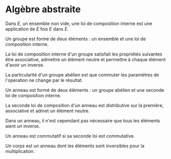 # Algèbre abstraite

Dans *E*, un ensemble non vide, une loi de composition interne est une application de *E* fois *E* dans *E*.

Un groupe est formé de deux éléments : un ensemble et une loi de composition interne.

La loi de composition interne d'un groupe satisfait les propriétés suivantes être associative, admettre un élément neutre et permettre à chaque élément d'avoir un inverse.

La particularité d'un groupe abélien est que commuter les paramètres de l'opération ne change par le résultat.

Un anneau est formé de deux éléments : un groupe abélien et une seconde loi de composition interne.

La seconde loi de composition d'un anneau est distributive sur la première, associative et admet un élément neutre.

Dans un anneau, il n'est cependant pas nécessaire que tous les éléments aient un inverse.

Un anneau est commutatif si sa seconde loi est commutative.

Un corps est un anneau dont les éléments sont inversibles pour la multiplication.
